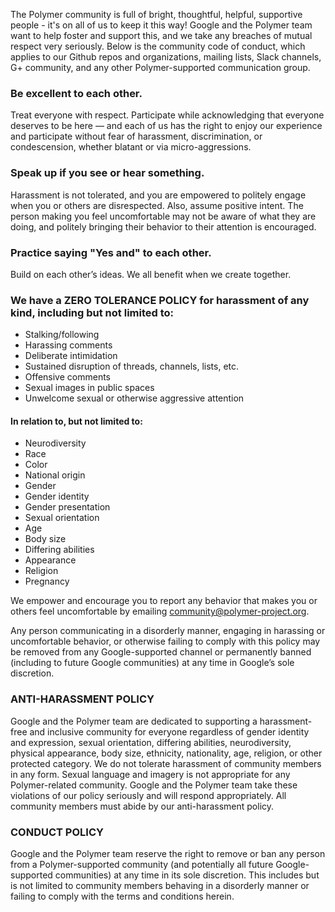 The Polymer community is full of bright, thoughtful, helpful, supportive people - it's on all of us to keep it this way! Google and the Polymer team want to help foster and support this, and we take any breaches of mutual respect very seriously. Below is the community code of conduct, which applies to our Github repos and organizations, mailing lists, Slack channels, G+ community, and any other Polymer-supported communication group.


### Be excellent to each other.

Treat everyone with respect. Participate while acknowledging that everyone deserves to be here — and each of us has the right to enjoy our experience and participate without fear of harassment, discrimination, or condescension, whether blatant or via micro-aggressions.

### Speak up if you see or hear something.

Harassment is not tolerated, and you are empowered to politely engage when you or others are disrespected. Also, assume positive intent. The person making you feel uncomfortable may not be aware of what they are doing, and politely bringing their behavior to their attention is encouraged.

### Practice saying "Yes and" to each other.

Build on each other’s ideas. We all benefit when we create together.

### We have a ZERO TOLERANCE POLICY for harassment of any kind, including but not limited to:

* Stalking/following
* Harassing comments
* Deliberate intimidation
* Sustained disruption of threads, channels, lists, etc.
* Offensive comments
* Sexual images in public spaces
* Unwelcome sexual or otherwise aggressive attention

#### In relation to, but not limited to:

* Neurodiversity
* Race
* Color
* National origin
* Gender
* Gender identity
* Gender presentation
* Sexual orientation
* Age
* Body size
* Differing abilities
* Appearance
* Religion
* Pregnancy

We empower and encourage you to report any behavior that makes you or others feel uncomfortable by emailing community@polymer-project.org.

Any person communicating in a disorderly manner, engaging in harassing or uncomfortable behavior, or otherwise failing to comply with this policy may be removed from any Google-supported channel or permanently banned (including to future Google communities) at any time in Google’s sole discretion.

### ANTI-HARASSMENT POLICY

Google and the Polymer team are dedicated to supporting a harassment-free and inclusive community for everyone regardless of gender identity and expression, sexual orientation, differing abilities, neurodiversity, physical appearance, body size, ethnicity, nationality, age, religion, or other protected category. We do not tolerate harassment of community members in any form. Sexual language and imagery is not appropriate for any Polymer-related community. Google and the Polymer team take these violations of our policy seriously and will respond appropriately. All community members must abide by our anti-harassment policy.

### CONDUCT POLICY

Google and the Polymer team reserve the right to remove or ban any person from a Polymer-supported community (and potentially all future Google-supported communities) at any time in its sole discretion. This includes but is not limited to community members behaving in a disorderly manner or failing to comply with the terms and conditions herein.
